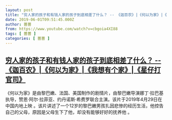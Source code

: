 ```yaml
---
layout: post
title: "穷人家的孩子和有钱人家的孩子到底相差了什么？ -- 《迦百农》|《何以为家》|《我想有个家》|《星仔打官司》"
date: 2019-06-01T09:51:45.000Z
author: 蔷蔷
from: https://www.youtube.com/watch?v=cbgoia4XI88
tags: [ 蔷蔷 ]
categories: [ 蔷蔷 ]
---
```

<!--1559382705000-->
[穷人家的孩子和有钱人家的孩子到底相差了什么？ -- 《迦百农》|《何以为家》|《我想有个家》|《星仔打官司》](https://www.youtube.com/watch?v=cbgoia4XI88)
------

<div>
《何以为家》是由黎巴嫩、法国、美国制作的剧情片，由黎巴嫩导演娜丁·拉巴基执导，赞恩·阿尔·拉菲亚、约丹诺斯·希费罗联合主演。该片于2019年4月29日在中国内地上映  。该片讲述了一个12岁的黎巴嫩男孩扎因悲惨的经历生活，他控告自己的父母，原因是父母生下了他，却没有能够好好的抚养他 。
</div>
